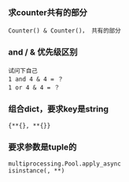 ### 求counter共有的部分
```
Counter() & Counter()， 共有的部分
```
### and / & 优先级区别
```
试问下自己
1 and 4 & 4 = ？
1 or 4 & 4 = ？

```
### 组合dict，要求key是string
```
{**{}, **{}}
```
### 要求参数是tuple的
```
multiprocessing.Pool.apply_async
isinstance(, **)
```

